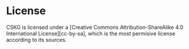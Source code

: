 # License

CSKG is licensed under a
[Creative Commons Attribution-ShareAlike 4.0 International License][cc-by-sa], which is the most permisive license according to its sources.
